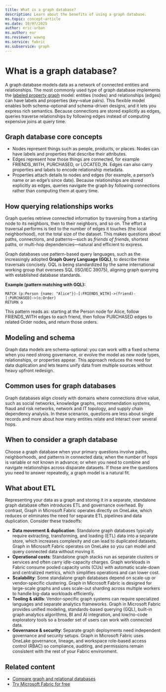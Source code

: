 ```yaml
---
title: What is a graph database?
description: Learn about the benefits of using a graph database.
ms.topic: concept-article
ms.date: 10/07/2025
author: eric-urban
ms.author: eur
ms.reviewer: wawng
ms.service: fabric
ms.subservice: graph
---
```


# What is a graph database?

A graph database models data as a network of connected entities and relationships. The most commonly used type of graph database implements the [labeled property graph](graph-data-models.md#labeled-property-graph-lpg) model: entities (nodes) and relationships (edges) can have labels and properties (key–value pairs). This flexible model enables both schema-optional and schema-driven designs, and it lets you express rich semantics. Because connections are stored explicitly as edges, queries traverse relationships by following edges instead of computing expensive joins at query time.

## Graph database core concepts

- Nodes represent things such as people, products, or places. Nodes can have labels and properties that describe their attributes.
- Edges represent how those things are connected, for example FRIENDS_WITH, PURCHASED, or LOCATED_IN. Edges can also carry properties and labels to encode relationship metadata.
- Properties attach details to nodes and edges (for example, a person’s name or an edge’s since date). Because relationships are stored explicitly as edges, queries navigate the graph by following connections rather than computing them at query time.

## How querying relationships works

Graph queries retrieve connected information by traversing from a starting node to its neighbors, then to their neighbors, and so on. The effort a traversal performs is tied to the number of edges it touches (the local neighborhood), not the total size of the dataset. This makes questions about paths, connections, and patterns—such as *friends of friends*, shortest paths, or multi-hop dependencies—natural and efficient to express.

Graph databases use pattern-based query languages, such as the increasingly adopted **Graph Query Language (GQL)**, to describe these traversals concisely. GQL is being standardized by the same international working group that oversees SQL (ISO/IEC 39075), aligning graph querying with established database standards.

**Example (pattern matching with GQL):**
```gql
MATCH (p:Person {name: "Alice"})-[:FRIENDS_WITH]->(friend)-[:PURCHASED]->(o:Order)
RETURN o
```

This pattern reads as: starting at the Person node for Alice, follow FRIENDS_WITH edges to each friend, then follow PURCHASED edges to related Order nodes, and return those orders.

## Modeling and schema

Graph data models are schema-optional: you can work with a fixed schema when you need strong governance, or evolve the model as new node types, relationships, or properties appear. This approach reduces the need for data duplication and lets teams unify data from multiple sources without heavy upfront redesign.

## Common uses for graph databases

Graph databases align closely with domains where connections drive value, such as social networks, knowledge graphs, recommendation systems, fraud and risk networks, network and IT topology, and supply chain dependency analysis. In these scenarios, questions are less about single records and more about how many entities relate and interact over several hops.

## When to consider a graph database

Choose a graph database when your primary questions involve paths, neighborhoods, and patterns in connected data; when the number of hops is variable or not known in advance; or when you need to combine and navigate relationships across disparate datasets. If those are the questions you need to answer repeatedly, a graph model is a natural fit.

## What about ETL

Representing your data as a graph and storing it in a separate, standalone graph database often introduces ETL and governance overhead. By contrast, Graph in Microsoft Fabric operates directly on OneLake, which reduces or eliminates the need for separate ETL pipelines and data duplication. Consider these tradeoffs:
- **Data movement & duplication**: Standalone graph databases typically require extracting, transforming, and loading (ETL) data into a separate store, which increases complexity and can lead to duplicated datasets. Graph in Microsoft Fabric operates on OneLake so you can model and query connected data without moving it.
- **Operational costs**: Standalone graph stacks run as separate clusters or services and often carry idle-capacity charges. Graph workloads in Fabric consume pooled capacity units (CUs) with automatic scale-down and centralized metrics, which simplifies operations and can lower cost.
- **Scalability**: Some standalone graph databases depend on scale-up or vendor-specific clustering. Graph in Microsoft Fabric is designed for large-scale graphs and uses scale-out sharding across multiple workers to handle big-data workloads efficiently.
- **Tooling & skills**: Vendor-specific graph systems can require specialized languages and separate analytics frameworks. Graph in Microsoft Fabric provides unified modeling, standards-based querying (GQL), built-in graph analytics algorithms, BI and AI integration, and low/no-code exploratory tools so a broader set of users can work with connected data.
- **Governance & security**: Separate graph deployments need independent governance and security setups. Graph in Microsoft Fabric uses OneLake governance, lineage, and workspace role-based access control (RBAC) so compliance, auditing, and permissions remain consistent with the rest of your Fabric environment.

## Related content

- [Compare graph and relational databases](graph-relational-databases.md)
- [Try Microsoft Fabric for free](/fabric/fundamentals/fabric-trial)
